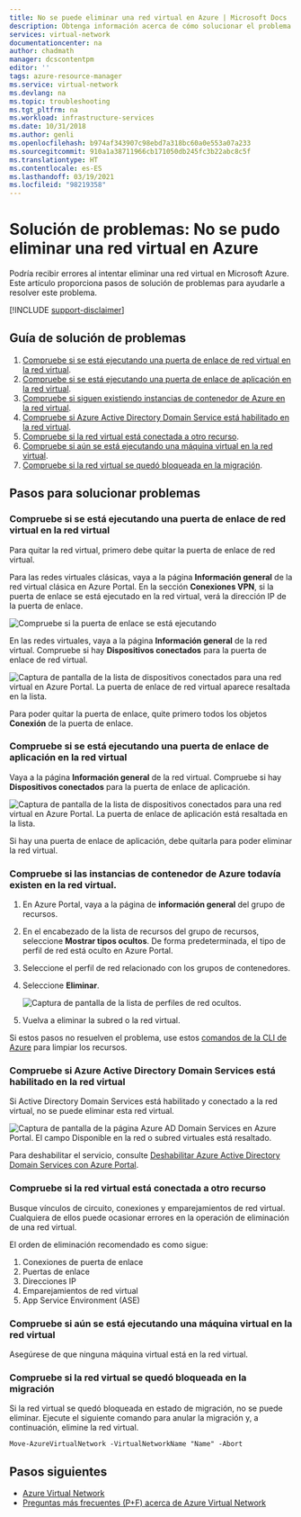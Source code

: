 ```yaml
---
title: No se puede eliminar una red virtual en Azure | Microsoft Docs
description: Obtenga información acerca de cómo solucionar el problema por el que no se puede eliminar una red virtual en Azure.
services: virtual-network
documentationcenter: na
author: chadmath
manager: dcscontentpm
editor: ''
tags: azure-resource-manager
ms.service: virtual-network
ms.devlang: na
ms.topic: troubleshooting
ms.tgt_pltfrm: na
ms.workload: infrastructure-services
ms.date: 10/31/2018
ms.author: genli
ms.openlocfilehash: b974af343907c98ebd7a318bc60a0e553a07a233
ms.sourcegitcommit: 910a1a38711966cb171050db245fc3b22abc8c5f
ms.translationtype: HT
ms.contentlocale: es-ES
ms.lasthandoff: 03/19/2021
ms.locfileid: "98219358"
---
```

# <a name="troubleshooting-failed-to-delete-a-virtual-network-in-azure"></a>Solución de problemas: No se pudo eliminar una red virtual en Azure

Podría recibir errores al intentar eliminar una red virtual en Microsoft Azure. Este artículo proporciona pasos de solución de problemas para ayudarle a resolver este problema.

[!INCLUDE [support-disclaimer](../../includes/support-disclaimer.md)]

## <a name="troubleshooting-guidance"></a>Guía de solución de problemas 

1. [Compruebe si se está ejecutando una puerta de enlace de red virtual en la red virtual](#check-whether-a-virtual-network-gateway-is-running-in-the-virtual-network).
2. [Compruebe si se está ejecutando una puerta de enlace de aplicación en la red virtual](#check-whether-an-application-gateway-is-running-in-the-virtual-network).
3. [Compruebe si siguen existiendo instancias de contenedor de Azure en la red virtual](#check-whether-azure-container-instances-still-exist-in-the-virtual-network).
4. [Compruebe si Azure Active Directory Domain Service está habilitado en la red virtual](#check-whether-azure-active-directory-domain-service-is-enabled-in-the-virtual-network).
5. [Compruebe si la red virtual está conectada a otro recurso](#check-whether-the-virtual-network-is-connected-to-other-resource).
6. [Compruebe si aún se está ejecutando una máquina virtual en la red virtual](#check-whether-a-virtual-machine-is-still-running-in-the-virtual-network).
7. [Compruebe si la red virtual se quedó bloqueada en la migración](#check-whether-the-virtual-network-is-stuck-in-migration).

## <a name="troubleshooting-steps"></a>Pasos para solucionar problemas

### <a name="check-whether-a-virtual-network-gateway-is-running-in-the-virtual-network"></a>Compruebe si se está ejecutando una puerta de enlace de red virtual en la red virtual

Para quitar la red virtual, primero debe quitar la puerta de enlace de red virtual.

Para las redes virtuales clásicas, vaya a la página **Información general** de la red virtual clásica en Azure Portal. En la sección **Conexiones VPN**, si la puerta de enlace se está ejecutado en la red virtual, verá la dirección IP de la puerta de enlace. 

![Compruebe si la puerta de enlace se está ejecutando](media/virtual-network-troubleshoot-cannot-delete-vnet/classic-gateway.png)

En las redes virtuales, vaya a la página **Información general** de la red virtual. Compruebe si hay **Dispositivos conectados** para la puerta de enlace de red virtual.

![Captura de pantalla de la lista de dispositivos conectados para una red virtual en Azure Portal. La puerta de enlace de red virtual aparece resaltada en la lista.](media/virtual-network-troubleshoot-cannot-delete-vnet/vnet-gateway.png)

Para poder quitar la puerta de enlace, quite primero todos los objetos **Conexión** de la puerta de enlace. 

### <a name="check-whether-an-application-gateway-is-running-in-the-virtual-network"></a>Compruebe si se está ejecutando una puerta de enlace de aplicación en la red virtual

Vaya a la página **Información general** de la red virtual. Compruebe si hay **Dispositivos conectados** para la puerta de enlace de aplicación.

![Captura de pantalla de la lista de dispositivos conectados para una red virtual en Azure Portal. La puerta de enlace de aplicación está resaltada en la lista.](media/virtual-network-troubleshoot-cannot-delete-vnet/app-gateway.png)

Si hay una puerta de enlace de aplicación, debe quitarla para poder eliminar la red virtual.

### <a name="check-whether-azure-container-instances-still-exist-in-the-virtual-network"></a>Compruebe si las instancias de contenedor de Azure todavía existen en la red virtual.

1. En Azure Portal, vaya a la página de **información general** del grupo de recursos.
1. En el encabezado de la lista de recursos del grupo de recursos, seleccione **Mostrar tipos ocultos**. De forma predeterminada, el tipo de perfil de red está oculto en Azure Portal.
1. Seleccione el perfil de red relacionado con los grupos de contenedores.
1. Seleccione **Eliminar**.

   ![Captura de pantalla de la lista de perfiles de red ocultos.](media/virtual-network-troubleshoot-cannot-delete-vnet/container-instances.png)

1. Vuelva a eliminar la subred o la red virtual.

Si estos pasos no resuelven el problema, use estos [comandos de la CLI de Azure](../container-instances/container-instances-vnet.md#clean-up-resources) para limpiar los recursos. 

### <a name="check-whether-azure-active-directory-domain-service-is-enabled-in-the-virtual-network"></a>Compruebe si Azure Active Directory Domain Services está habilitado en la red virtual

Si Active Directory Domain Services está habilitado y conectado a la red virtual, no se puede eliminar esta red virtual. 

![Captura de pantalla de la página Azure AD Domain Services en Azure Portal. El campo Disponible en la red o subred virtuales está resaltado.](media/virtual-network-troubleshoot-cannot-delete-vnet/enable-domain-services.png)

Para deshabilitar el servicio, consulte [Deshabilitar Azure Active Directory Domain Services con Azure Portal](../active-directory-domain-services/delete-aadds.md).

### <a name="check-whether-the-virtual-network-is-connected-to-other-resource"></a>Compruebe si la red virtual está conectada a otro recurso

Busque vínculos de circuito, conexiones y emparejamientos de red virtual. Cualquiera de ellos puede ocasionar errores en la operación de eliminación de una red virtual. 

El orden de eliminación recomendado es como sigue:

1. Conexiones de puerta de enlace
2. Puertas de enlace
3. Direcciones IP
4. Emparejamientos de red virtual
5. App Service Environment (ASE)

### <a name="check-whether-a-virtual-machine-is-still-running-in-the-virtual-network"></a>Compruebe si aún se está ejecutando una máquina virtual en la red virtual

Asegúrese de que ninguna máquina virtual está en la red virtual.

### <a name="check-whether-the-virtual-network-is-stuck-in-migration"></a>Compruebe si la red virtual se quedó bloqueada en la migración

Si la red virtual se quedó bloqueada en estado de migración, no se puede eliminar. Ejecute el siguiente comando para anular la migración y, a continuación, elimine la red virtual.

```azurepowershell
Move-AzureVirtualNetwork -VirtualNetworkName "Name" -Abort
```

## <a name="next-steps"></a>Pasos siguientes

- [Azure Virtual Network](virtual-networks-overview.md)
- [Preguntas más frecuentes (P+F) acerca de Azure Virtual Network](virtual-networks-faq.md)